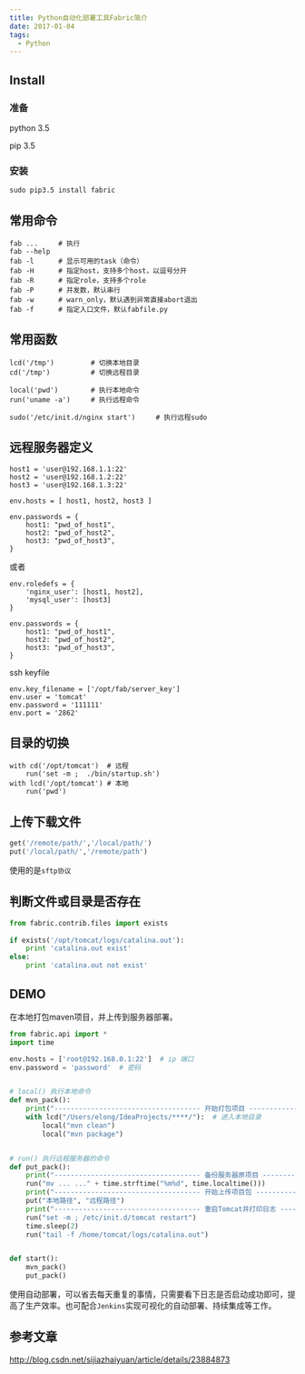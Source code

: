 ```yaml
---
title: Python自动化部署工具Fabric简介
date: 2017-01-04
tags:
  - Python
---
```



## Install

### 准备

python 3.5

pip 3.5

### 安装

```shell
sudo pip3.5 install fabric
```

## 常用命令

```shell
fab ...     # 执行
fab --help
fab -l      # 显示可用的task（命令）
fab -H      # 指定host，支持多个host，以逗号分开
fab -R      # 指定role，支持多个role
fab -P      # 并发数，默认串行
fab -w      # warn_only，默认遇到异常直接abort退出
fab -f      # 指定入口文件，默认fabfile.py
```

## 常用函数

```shell
lcd('/tmp')         # 切换本地目录
cd('/tmp')          # 切换远程目录

local('pwd')        # 执行本地命令
run('uname -a')     # 执行远程命令

sudo('/etc/init.d/nginx start')     # 执行远程sudo
```

## 远程服务器定义

```shell
host1 = 'user@192.168.1.1:22'
host2 = 'user@192.168.1.2:22'
host3 = 'user@192.168.1.3:22'

env.hosts = [ host1, host2, host3 ]

env.passwords = {
    host1: "pwd_of_host1",
    host2: "pwd_of_host2",
    host3: "pwd_of_host3",
}
```

或者

```shell
env.roledefs = {
    'nginx_user': [host1, host2],
    'mysql_user': [host3]
}

env.passwords = {
    host1: "pwd_of_host1",
    host2: "pwd_of_host2",
    host3: "pwd_of_host3",
}
```

ssh keyfile

```shell
env.key_filename = ['/opt/fab/server_key']
env.user = 'tomcat'
env.password = '111111'
env.port = '2862'
```

## 目录的切换

```shell
with cd('/opt/tomcat')	# 远程
    run('set -m ;  ./bin/startup.sh')
with lcd('/opt/tomcat') # 本地
    run('pwd')
```

## 上传下载文件

```python
get('/remote/path/','/local/path/')
put('/local/path/','/remote/path')
```

使用的是`sftp协议`

## 判断文件或目录是否存在

```python
from fabric.contrib.files import exists
    
if exists('/opt/tomcat/logs/catalina.out'):
    print 'catalina.out exist'    
else:
    print 'catalina.out not exist'
```

## DEMO

在本地打包maven项目，并上传到服务器部署。

```python
from fabric.api import *
import time

env.hosts = ['root@192.168.0.1:22']  # ip 端口
env.password = 'password'  # 密码


# local() 执行本地命令
def mvn_pack():
    print("------------------------------------ 开始打包项目 ------------------------------------")
    with lcd("/Users/elong/IdeaProjects/****/"):  # 进入本地目录
        local("mvn clean")
        local("mvn package")


# run() 执行远程服务器的命令
def put_pack():
    print("------------------------------------ 备份服务器原项目 ------------------------------------")
    run("mv ... ..." + time.strftime("%m%d", time.localtime()))
    print("------------------------------------ 开始上传项目包 ------------------------------------")
    put("本地路径", "远程路径")
    print("------------------------------------ 重启Tomcat并打印日志 ------------------------------------")
    run("set -m ; /etc/init.d/tomcat restart")
    time.sleep(2)
    run("tail -f /home/tomcat/logs/catalina.out")


def start():
    mvn_pack()
    put_pack()
```

使用自动部署，可以省去每天重复的事情，只需要看下日志是否启动成功即可，提高了生产效率。也可配合`Jenkins`实现可视化的自动部署、持续集成等工作。

## 参考文章

http://blog.csdn.net/sijiazhaiyuan/article/details/23884873
